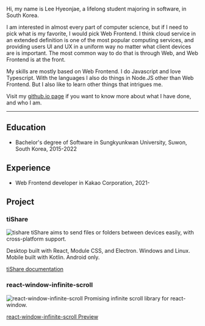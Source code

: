 Hi, my name is Lee Hyeonjae, a lifelong student majoring in software, in South Korea.<br>

I am interested in almost every part of computer science,
but if I need to pick what is my favorite, I would pick Web Frontend.
I think cloud service in an extended definition is one of the most popular computing services,
and providing users UI and UX in a uniform way no matter what client devices are is important.
The most common way to do that is through Web,
and Web Frontend is at the front.

My skills are mostly based on Web Frontend. I do Javascript and love Typescript.
With the languages I also do things in Node.JS other than Web Frontend.
But I also like to learn other things that intrigues me.

Visit my [github.io page](https://dlguswo333.github.io) if you want to know more about what I have done, and who I am.<br>

---

## Education
- Bachelor's degree of Software in Sungkyunkwan University, Suwon, South Korea, 2015-2022

## Experience
- Web Frontend developer in Kakao Corporation, 2021-

## Project
### tiShare
![tishare](/img/about/tishare.webp)
tiShare aims to send files or folders between devices easily, with cross-platform support.

Desktop built with React, Module CSS, and Electron. Windows and Linux.<br>
Mobile built with Kotlin. Android only.

[tiShare documentation](https://dlguswo333.github.io/tishare-docs/)

### react-window-infinite-scroll
![react-window-infinite-scroll](/img/about/react-window-infinite-scroll.webp)
Promising infinite scroll library for react-window.

[react-window-infinite-scroll Preview](https://dlguswo333.github.io/react-window-infinite-scroll)
